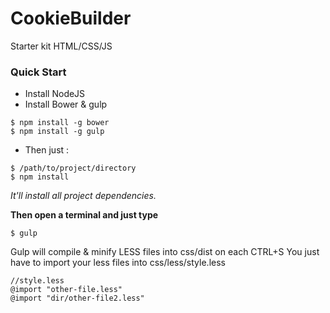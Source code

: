 # CookieBuilder
Starter kit HTML/CSS/JS

### Quick Start

- Install NodeJS
- Install Bower & gulp

```
$ npm install -g bower
$ npm install -g gulp
```

- Then just :

```
$ /path/to/project/directory
$ npm install
```

*It'll install all project dependencies.*

**Then open a terminal and just type**
```
$ gulp
```

Gulp will compile & minify LESS files into css/dist on each CTRL+S
You just have to import your less files into css/less/style.less

```less
//style.less
@import "other-file.less"
@import "dir/other-file2.less"
```

